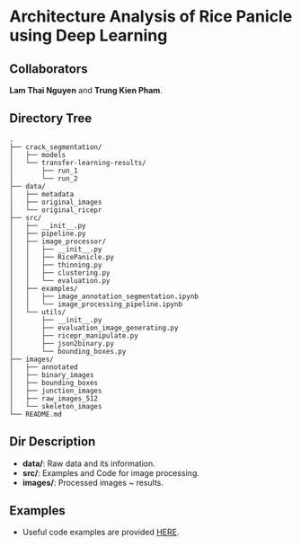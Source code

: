 # Architecture Analysis of Rice Panicle using Deep Learning

## Collaborators

**Lam Thai Nguyen** and **Trung Kien Pham**.

## Directory Tree

```
.
├── crack_segmentation/
│   ├── models
│   └── transfer-learning-results/
│       ├── run_1
│       └── run_2
├── data/
│   ├── metadata
│   ├── original_images
│   └── original_ricepr
├── src/
│   ├── __init__.py
│   ├── pipeline.py
│   ├── image_processor/
│   │   ├── __init__.py
│   │   ├── RicePanicle.py
│   │   ├── thinning.py
│   │   ├── clustering.py
│   │   └── evaluation.py
│   ├── examples/
│   │   ├── image_annotation_segmentation.ipynb
│   │   └── image_processing_pipeline.ipynb
│   └── utils/
│       ├── __init__.py
│       ├── evaluation_image_generating.py
│       ├── ricepr_manipulate.py
│       ├── json2binary.py
│       └── bounding_boxes.py
├── images/
│   ├── annotated
│   ├── binary_images
│   ├── bounding_boxes
│   ├── junction_images
│   ├── raw_images_512
│   └── skeleton_images
└── README.md
```

## Dir Description

- **data/**: Raw data and its information.
- **src/**: Examples and Code for image processing.
- **images/**: Processed images ~ results. 

## Examples

- Useful code examples are provided [HERE](src/examples).